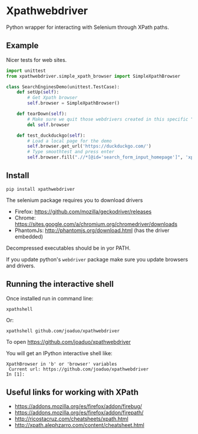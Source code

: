 # Xpathwebdriver

Python wrapper for interacting with Selenium through XPath paths.

## Example

Nicer tests for web sites.

```python
import unittest
from xpathwebdriver.simple_xpath_browser import SimpleXpathBrowser

class SearchEnginesDemo(unittest.TestCase):
    def setUp(self):
        # Get Xpath browser
        self.browser = SimpleXpathBrowser()

    def tearDown(self):
        # Make sure we quit those webdrivers created in this specific "level of life"
        del self.browser

    def test_duckduckgo(self):
        # Load a local page for the demo
        self.browser.get_url('https://duckduckgo.com/')
        # Type smoothtest and press enter
        self.browser.fill(".//*[@id='search_form_input_homepage']", 'xpathwebdriver\n')
```

## Install
```
pip install xpathwebdriver
```
The selenium package requires you to download drivers

* Firefox: https://github.com/mozilla/geckodriver/releases
* Chrome: https://sites.google.com/a/chromium.org/chromedriver/downloads
* PhantomJs: http://phantomjs.org/download.html (has the driver embedded)

Decompressed executables should be in yor PATH.

If you update python's `webdriver` package make sure you update browsers and drivers.

## Running the interactive shell

Once installed run in command line:
```
xpathshell
```
Or:
```
xpathshell github.com/joaduo/xpathwebdriver
```
To open https://github.com/joaduo/xpathwebdriver

You will get an IPython interactive shell like:
```
XpathBrowser in 'b' or 'browser' variables
 Current url: https://github.com/joaduo/xpathwebdriver
In [1]:
```

## Useful links for working with XPath

* https://addons.mozilla.org/es/firefox/addon/firebug/
* https://addons.mozilla.org/es/firefox/addon/firepath/
* http://ricostacruz.com/cheatsheets/xpath.html
* http://xpath.alephzarro.com/content/cheatsheet.html
